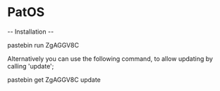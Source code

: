 # PatOS

-- Installation --

pastebin run ZgAGGV8C

Alternatively you can use the following command, to allow updating by calling 'update';

pastebin get ZgAGGV8C update